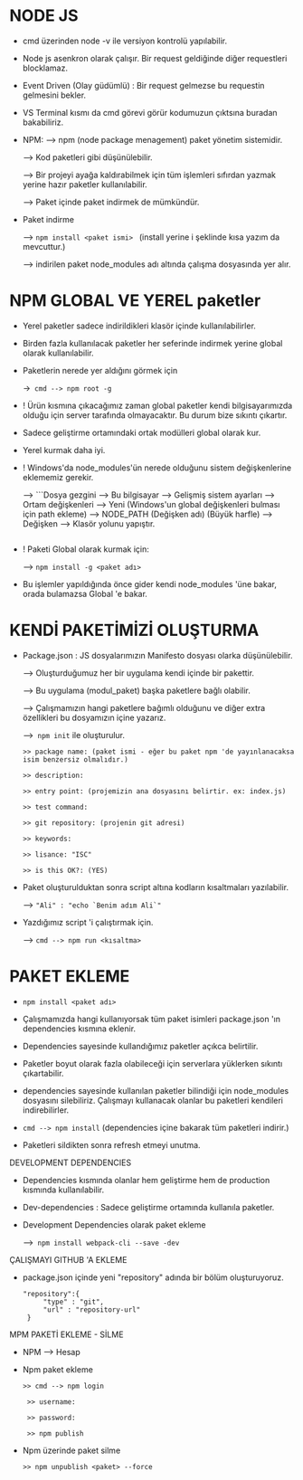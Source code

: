 # NODE JS

- cmd üzerinden node -v ile versiyon kontrolü yapılabilir.

- Node js asenkron olarak çalışır. Bir request geldiğinde diğer requestleri blocklamaz.

- Event Driven (Olay güdümlü) : Bir request gelmezse bu requestin gelmesini bekler.

- VS Terminal kısmı da cmd görevi görür kodumuzun çıktsına buradan bakabiliriz.

- NPM:
  --> npm (node package menagement) paket yönetim sistemidir. 

  --> Kod paketleri gibi düşünülebilir. 
  
  --> Bir projeyi ayağa kaldırabilmek için tüm işlemleri sıfırdan yazmak yerine  hazır paketler kullanılabilir.
  
  --> Paket içinde paket indirmek de mümkündür.

- Paket indirme 

  --> `npm install <paket ismi> ` (install yerine i şeklinde kısa yazım da mevcuttur.)

  --> indirilen paket node_modules adı altında çalışma dosyasında yer alır.


# NPM GLOBAL VE YEREL paketler

- Yerel paketler sadece indirildikleri klasör içinde kullanılabilirler.

- Birden fazla kullanılacak paketler her seferinde indirmek yerine global olarak kullanılabilir.

- Paketlerin nerede yer aldığını görmek için 
  
  ->` cmd --> npm root -g`

- ! Ürün kısmına çıkacağımız zaman global paketler kendi bilgisayarımızda olduğu için server tarafında olmayacaktır. Bu durum bize sıkıntı çıkartır.

- Sadece geliştirme ortamındaki ortak modülleri global olarak kur.

- Yerel kurmak daha iyi.

- ! Windows'da node_modules'ün nerede olduğunu sistem değişkenlerine eklememiz gerekir.

  --> ```Dosya gezgini --> Bu bilgisayar --> Gelişmiş sistem ayarları --> Ortam değişkenleri --> Yeni (Windows'un global değişkenleri bulması için path ekleme)
  --> NODE_PATH (Değişken adı) (Büyük harfle) --> Değişken --> Klasör yolunu yapıştır.
  ```

- ! Paketi Global olarak kurmak için:

  --> `npm install -g <paket adı>`

- Bu işlemler yapıldığında önce gider kendi node_modules 'üne bakar, orada bulamazsa Global 'e bakar.

# KENDİ PAKETİMİZİ OLUŞTURMA

- Package.json : JS dosyalarımızın Manifesto dosyası olarka düşünülebilir.

  --> Oluşturduğumuz her bir uygulama kendi içinde bir pakettir.

  --> Bu uygulama (modul_paket) başka paketlere bağlı olabilir.

  --> Çalışmamızın hangi paketlere bağımlı olduğunu ve diğer extra özellikleri bu dosyamızın içine yazarız.

  -->` npm init` ile oluşturulur.

    ```
    >> package name: (paket ismi - eğer bu paket npm 'de yayınlanacaksa isim benzersiz olmalıdır.)
    
    >> description: 

    >> entry point: (projemizin ana dosyasını belirtir. ex: index.js)

    >> test command:

    >> git repository: (projenin git adresi)

    >> keywords:

    >> lisance: "ISC"

    >> is this OK?: (YES)
    ```

- Paket oluşturulduktan sonra script altına kodların kısaltmaları yazılabilir.

  --> ``"Ali" : "echo `Benim adım Ali`"``

- Yazdığımız script 'i çalıştırmak için.

  --> `cmd --> npm run <kısaltma>`


# PAKET EKLEME 

- `npm install <paket adı>`

- Çalışmamızda hangi kullanıyorsak tüm paket isimleri package.json 'ın dependencies kısmına eklenir.

- Dependencies sayesinde kullandığımız paketler açıkca belirtilir.

- Paketler boyut olarak fazla olabileceği için serverlara yüklerken sıkıntı çıkartabilir.

- dependencies sayesinde kullanılan paketler bilindiği için node_modules dosyasını silebiliriz. Çalışmayı kullanacak olanlar
  bu paketleri kendileri indirebilirler.

- `cmd --> npm install` (dependencies içine bakarak tüm paketleri indirir.)

- Paketleri sildikten sonra refresh etmeyi unutma.


DEVELOPMENT DEPENDENCIES 

- Dependencies kısmında olanlar hem geliştirme hem de production kısmında kullanılabilir.

- Dev-dependencies : Sadece geliştirme ortamında kullanıla paketler.

- Development Dependencies olarak paket ekleme

  -->` npm install webpack-cli --save -dev`


ÇALIŞMAYI GITHUB 'A EKLEME

- package.json içinde yeni "repository" adında bir bölüm oluşturuyoruz.

   ``` 
   "repository":{
        "type" : "git",
        "url" : "repository-url"
    } 
    ```


MPM PAKETİ EKLEME - SİLME

- NPM --> Hesap

- Npm paket ekleme 

   ``` 
   >> cmd --> npm login 

    >> username:

    >> password:

    >> npm publish 
    ```

- Npm üzerinde paket silme

   `>> npm unpublish <paket> --force`






